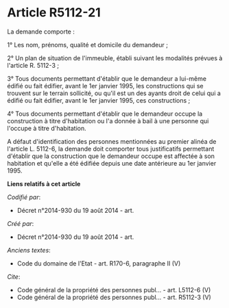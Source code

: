 # Article R5112-21

La demande comporte :

1° Les nom, prénoms, qualité et domicile du demandeur ;

2° Un plan de situation de l'immeuble, établi suivant les modalités prévues à l'article R. 5112-3 ;

3° Tous documents permettant d'établir que le demandeur a lui-même édifié ou fait édifier, avant le 1er janvier 1995, les
constructions qui se trouvent sur le terrain sollicité, ou qu'il est un des ayants droit de celui qui a édifié ou fait
édifier, avant le 1er janvier 1995, ces constructions ;

4° Tous documents permettant d'établir que le demandeur occupe la construction à titre d'habitation ou l'a donnée à bail à
une personne qui l'occupe à titre d'habitation.

A défaut d'identification des personnes mentionnées au premier alinéa de l'article L. 5112-6, la demande doit comporter tous
justificatifs permettant d'établir que la construction que le demandeur occupe est affectée à son habitation et qu'elle a été
édifiée depuis une date antérieure au 1er janvier 1995.

**Liens relatifs à cet article**

_Codifié par_:

  - Décret n°2014-930 du 19 août 2014 - art.

_Créé par_:

  - Décret n°2014-930 du 19 août 2014 - art.

_Anciens textes_:

  - Code du domaine de l'Etat - art. R170-6, paragraphe II (V)

_Cite_:

  - Code général de la propriété des personnes publ... - art. L5112-6 (V)
  - Code général de la propriété des personnes publ... - art. R5112-3 (V)
